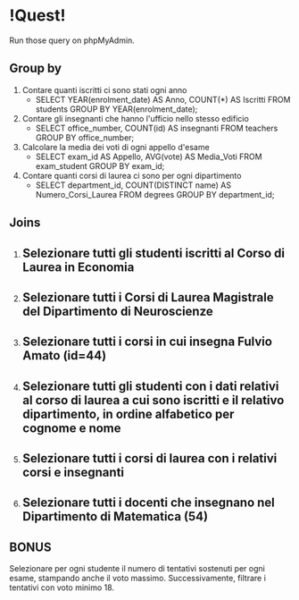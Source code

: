 # !Quest! #

Run those query on phpMyAdmin.

## Group by
1. Contare quanti iscritti ci sono stati ogni anno
    - SELECT YEAR(enrolment_date) AS Anno, COUNT(*) AS Iscritti FROM students GROUP BY YEAR(enrolment_date);
2. Contare gli insegnanti che hanno l'ufficio nello stesso edificio
    - SELECT office_number, COUNT(id) AS insegnanti FROM teachers GROUP BY office_number;
3. Calcolare la media dei voti di ogni appello d'esame
    - SELECT exam_id AS Appello, AVG(vote) AS Media_Voti FROM exam_student GROUP BY exam_id;
4. Contare quanti corsi di laurea ci sono per ogni dipartimento
    - SELECT department_id, COUNT(DISTINCT name) AS Numero_Corsi_Laurea FROM degrees GROUP BY department_id;

## Joins
1. Selezionare tutti gli studenti iscritti al Corso di Laurea in Economia
    - 
2. Selezionare tutti i Corsi di Laurea Magistrale del Dipartimento di Neuroscienze
    - 
3. Selezionare tutti i corsi in cui insegna Fulvio Amato (id=44)
    - 
4. Selezionare tutti gli studenti con i dati relativi al corso di laurea a cui sono iscritti e il relativo dipartimento, in ordine alfabetico per cognome e nome
    - 
5. Selezionare tutti i corsi di laurea con i relativi corsi e insegnanti
    - 
6. Selezionare tutti i docenti che insegnano nel Dipartimento di Matematica (54)
    - 

## BONUS
Selezionare per ogni studente il numero di tentativi sostenuti per ogni esame, stampando anche il voto massimo. Successivamente, filtrare i tentativi con voto minimo 18.